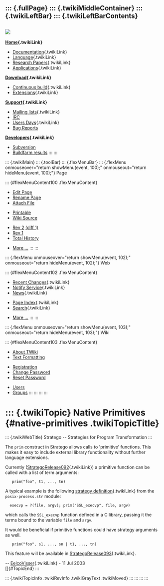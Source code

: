 ::: {.fullPage}
::: {.twikiMiddleContainer}
::: {.twikiLeftBar}
::: {.twikiLeftBarContents}
  ----------------------------------------------------------------------------------
  [![](../pub/Stratego/StrategoLogo/StrategoLogoTextlessWhite-100px.png)](WebHome)
  ----------------------------------------------------------------------------------

**[Home](WebHome){.twikiLink}**

-   [Documentation](StrategoDocumentation){.twikiLink}
-   [Language](StrategoLanguage){.twikiLink}
-   [Research Papers](StrategoPublications){.twikiLink}
-   [Applications](StrategoApplication){.twikiLink}

**[Download](StrategoDownload){.twikiLink}**

-   [Continuous build](ContinuousBuild){.twikiLink}
-   [Extensions](AdditionalPackageDownload){.twikiLink}

**[Support](StrategoSupport){.twikiLink}**

-   [Mailing lists](MailingList){.twikiLink}
-   [IRC](irc://irc.freenode.net/#stratego)
-   [Users Days](StrategoUsersDay){.twikiLink}
-   [Bug Reports](http://yellowgrass.org/project/StrategoXT)

**[Developers](StrategoDev){.twikiLink}**

-   [Subversion](https://svn.strategoxt.org/repos/StrategoXT/strategoxt/trunk)
-   [Buildfarm
    results](http://hydra.nixos.org/jobset/strategoxt/strategoxt-release/all)
:::
:::

::: {.twikiMain}
::: {.toolBar}
::: {.flexMenuBar}
::: {.flexMenu onmouseover="return showMenu(event, 100);" onmouseout="return hideMenu(event, 100);"}
Page

::: {#flexMenuContent100 .flexMenuContent}
-   [Edit
    Page](http://www.program-transformation.org/edit/Stratego/NativePrimitives?t=1536825554)
-   [Rename
    Page](http://www.program-transformation.org/rename/Stratego/NativePrimitives)
-   [Attach
    File](http://www.program-transformation.org/attach/Stratego/NativePrimitives)

<!-- -->

-   [Printable](http://www.program-transformation.org/view/Stratego/NativePrimitives?skin=print.pattern)
-   [Wiki
    Source](http://www.program-transformation.org/view/Stratego/NativePrimitives?skin=text&raw=on&contenttype=text/plain)

<!-- -->

-   [Rev
    2](http://www.program-transformation.org/view/Stratego/NativePrimitives?rev=1.2)
    [(diff 1)](http://www.program-transformation.org/rdiff/Stratego/NativePrimitives?rev1=1.2&rev2=1.1)
-   [Rev
    1](http://www.program-transformation.org/view/Stratego/NativePrimitives?rev=1.1)
-   [Total
    History](http://www.program-transformation.org/rdiff/Stratego/NativePrimitives)

<!-- -->

-   [More
    \...](http://www.program-transformation.org/oops/Stratego/NativePrimitives?template=oopsmore&param1=1.2&param2=1.2)
:::
:::

::: {.flexMenu onmouseover="return showMenu(event, 102);" onmouseout="return hideMenu(event, 102);"}
Web

::: {#flexMenuContent102 .flexMenuContent}
-   [Recent Changes](WebChanges){.twikiLink}
-   [Notify Service](WebNotify){.twikiLink}
-   [News](WebNews){.twikiLink}

<!-- -->

-   [Page Index](WebIndex){.twikiLink}
-   [Search](WebSearch){.twikiLink}

<!-- -->

-   [More
    \...](http://www.program-transformation.org/oops/Stratego/NativePrimitives?template=oopsmore&param1=1.2&param2=1.2)
:::
:::

::: {.flexMenu onmouseover="return showMenu(event, 103);" onmouseout="return hideMenu(event, 103);"}
Wiki

::: {#flexMenuContent103 .flexMenuContent}
-   [About
    TWiki](http://www.program-transformation.org/view/TWiki/WebHome)
-   [Text
    Formatting](http://www.program-transformation.org/view/TWiki/TextFormattingRules)

<!-- -->

-   [Registration](http://www.program-transformation.org/view/TWiki/TWikiRegistration)
-   [Change
    Password](http://www.program-transformation.org/view/TWiki/ChangePassword)
-   [Reset
    Password](http://www.program-transformation.org/view/TWiki/ResetPassword)

<!-- -->

-   [Users](http://www.program-transformation.org/view/Main/TWikiUsers)
-   [Groups](http://www.program-transformation.org/view/Main/TWikiGroups)
:::
:::
:::
:::

::: {.twikiTopic}
Native Primitives {#native-primitives .twikiTopicTitle}
=================

::: {.twikiWebTitle}
Stratego \-- Strategies for Program Transformation
:::

The `prim` construct in Stratego allows calls to \'primitive\'
functions. This makes it easy to include external library functionality
without further language extensions.

Currently ([StrategoRelease092](StrategoRelease092){.twikiLink}) a
primitive function can be called with a list of term arguments:

       prim("foo", t1, ..., tn)

A typical example is the following [strategy
definition](StrategyDefinition){.twikiLink} from the `posix-process.str`
module:

      execvp = ?(file, argv); prim("SSL_execvp", file, argv)

which calls the `SSL_execvp` function defined in a C library, passing it
the terms bound to the variable `file` and `argv`.

It would be beneficial if primitive functions could have strategy
arguments as well.

       prim("foo", s1, ..., sn | t1, ..., tn)

This feature will be available in
[StrategoRelease093](StrategoRelease093){.twikiLink}.

\-- [EelcoVisser](../Main/EelcoVisser){.twikiLink} - 11 Jul 2003\
[]{#TopicEnd}
:::

::: {.twikiTopicInfo .twikiRevInfo .twikiGrayText .twikiMoved}
:::
:::
:::
:::
